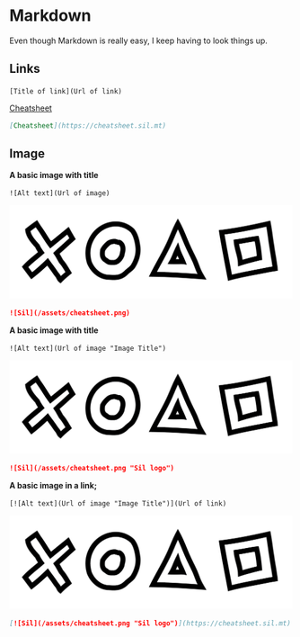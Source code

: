 # Markdown

Even though Markdown is really easy, I keep having to look things up.

## Links

`[Title of link](Url of link)`

[Cheatsheet](https://cheatsheet.sil.mt)

```markdown
[Cheatsheet](https://cheatsheet.sil.mt)
```

## Image

**A basic image with title**

`![Alt text](Url of image)`

![Sil](/assets/cheatsheet.png)

```markdown
![Sil](/assets/cheatsheet.png)
```

**A basic image with title**

`![Alt text](Url of image "Image Title")`

![Sil](/assets/cheatsheet.png "Sil logo")

```markdown
![Sil](/assets/cheatsheet.png "Sil logo")
```

**A basic image in a link;**

`[![Alt text](Url of image "Image Title")](Url of link)`

[![Sil](/assets/cheatsheet.png "Sil logo")](https://cheatsheet.sil.mt)

```markdown
[![Sil](/assets/cheatsheet.png "Sil logo")](https://cheatsheet.sil.mt)
```
